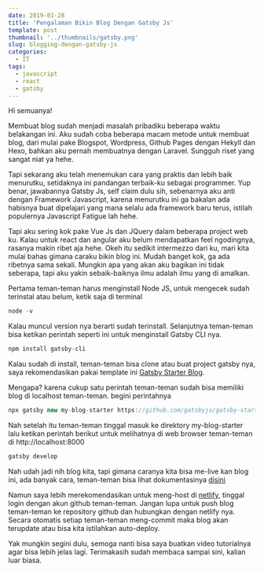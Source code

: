 ```yaml
---
date: 2019-01-28
title: 'Pengalaman Bikin Blog Dengan Gatsby Js'
template: post
thumbnail: '../thumbnails/gatsby.png'
slug: blogging-dengan-gatsby-js
categories:
  - IT
tags:
  - javascript
  - react
  - gatsby
---
```


Hi semuanya!

Membuat blog sudah menjadi masalah pribadiku beberapa waktu belakangan ini.
Aku sudah coba beberapa macam metode untuk membuat blog, dari mulai pake Blogspot, Wordpress, Github Pages dengan Hekyll dan Hexo, bahkan aku pernah membuatnya dengan Laravel. Sungguh riset yang sangat niat ya hehe. 

Tapi sekarang aku telah menemukan cara yang praktis dan lebih baik menurutku, setidaknya ini pandangan terbaik-ku sebagai programmer. Yup benar, jawabannya Gatsby Js, self claim dulu sih, sebenarnya aku anti dengan Framework Javascript, karena menurutku ini ga bakalan ada habisnya buat dipelajari yang mana selalu ada framework baru terus, istilah populernya Javascript Fatigue lah hehe. 

Tapi aku sering kok pake Vue Js dan JQuery dalam beberapa project web ku. Kalau untuk react dan angular aku belum mendapatkan feel ngodingnya, rasanya makin ribet aja hehe. Okeh itu sedikit intermezzo dari ku, mari kita mulai bahas gimana caraku bikin blog ini. Mudah banget kok, ga ada ribetnya sama sekali. Mungkin apa yang akan aku bagikan ini tidak seberapa, tapi aku yakin sebaik-baiknya ilmu adalah ilmu yang di amalkan.

Pertama teman-teman harus menginstall Node JS, untuk mengecek sudah terinstal atau belum, ketik saja di terminal 

```jsx
node -v
```

Kalau muncul version nya berarti sudah terinstall. Selanjutnya teman-teman bisa ketikan perintah seperti ini untuk menginstall Gatsby CLI nya. 

```jsx
npm install gatsby-cli
```

Kalau sudah di install, teman-teman bisa clone atau buat project gatsby nya, saya rekomendasikan pakai template ini [Gatsby Starter Blog](https://github.com/gatsbyjs/gatsby-starter-blog).

Mengapa? karena cukup satu perintah teman-teman sudah bisa memiliki blog di localhost teman-teman. begini perintahnya

```jsx
npx gatsby new my-blog-starter https://github.com/gatsbyjs/gatsby-starter-blog
```

Nah setelah itu teman-teman tinggal masuk ke direktory my-blog-starter lalu ketikan perintah berikut untuk melihatnya di web browser teman-teman di http://localhost:8000

```jsx
gatsby develop
```

Nah udah jadi nih blog kita, tapi gimana caranya kita bisa me-live kan blog ini, ada banyak cara, teman-teman bisa lihat dokumentasinya [disini](https://www.gatsbyjs.org/docs/deploying-and-hosting/)

Namun saya lebih merekomendasikan untuk meng-host di [netlify](https://www.netlify.com/), tinggal login dengan akun github teman-teman. Jangan lupa untuk push blog teman-teman ke repository github dan hubungkan dengan netlify nya. Secara otomatis setiap teman-teman meng-commit maka blog akan terupdate atau bisa kita istilahkan auto-deploy.

Yak mungkin segini dulu, semoga nanti bisa saya buatkan video tutorialnya agar bisa lebih jelas lagi. Terimakasih sudah membaca sampai sini, kalian luar biasa. 


